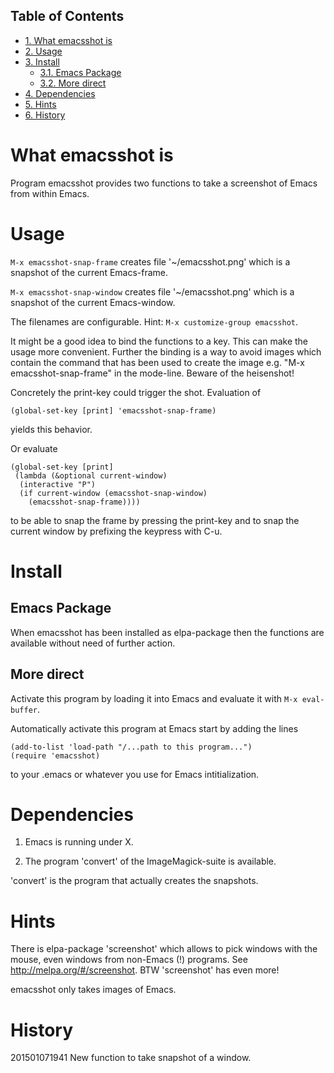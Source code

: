 <div id="table-of-contents">
<h2>Table of Contents</h2>
<div id="text-table-of-contents">
<ul>
<li><a href="#sec-1">1. What emacsshot is</a></li>
<li><a href="#sec-2">2. Usage</a></li>
<li><a href="#sec-3">3. Install</a>
<ul>
<li><a href="#sec-3-1">3.1. Emacs Package</a></li>
<li><a href="#sec-3-2">3.2. More direct</a></li>
</ul>
</li>
<li><a href="#sec-4">4. Dependencies</a></li>
<li><a href="#sec-5">5. Hints</a></li>
<li><a href="#sec-6">6. History</a></li>
</ul>
</div>
</div>

# What emacsshot is<a id="sec-1"></a>

Program emacsshot provides two functions to take a screenshot of Emacs
from within Emacs.

# Usage<a id="sec-2"></a>

`M-x emacsshot-snap-frame` creates file '~/emacsshot.png' which is a
snapshot of the current Emacs-frame.

`M-x emacsshot-snap-window` creates file '~/emacsshot.png' which is a
snapshot of the current Emacs-window.

The filenames are configurable.  Hint: `M-x customize-group emacsshot`.

It might be a good idea to bind the functions to a key.  This can make
the usage more convenient.  Further the binding is a way to avoid
images which contain the command that has been used to create the
image e.g. "M-x emacsshot-snap-frame" in the mode-line.  Beware of the
heisenshot!

Concretely the print-key could trigger the shot.  Evaluation of

    (global-set-key [print] 'emacsshot-snap-frame)

yields this behavior.

Or evaluate

    (global-set-key [print]
     (lambda (&optional current-window)
      (interactive "P")
      (if current-window (emacsshot-snap-window)
        (emacsshot-snap-frame))))

to be able to snap the frame by pressing the print-key and to snap the
current window by prefixing the keypress with C-u.

# Install<a id="sec-3"></a>

## Emacs Package<a id="sec-3-1"></a>

When emacsshot has been installed as elpa-package then the functions
are available without need of further action.

## More direct<a id="sec-3-2"></a>

Activate this program by loading it into Emacs and evaluate it with
`M-x eval-buffer`.

Automatically activate this program at Emacs start by adding the lines

    (add-to-list 'load-path "/...path to this program...")
    (require 'emacsshot)

to your .emacs or whatever you use for Emacs intitialization.

# Dependencies<a id="sec-4"></a>

1.  Emacs is running under X.

2.  The program 'convert' of the ImageMagick-suite is available.

'convert' is the program that actually creates the snapshots.

# Hints<a id="sec-5"></a>

There is elpa-package 'screenshot' which allows to pick windows
with the mouse, even windows from non-Emacs (!) programs.  See
<http://melpa.org/#/screenshot>.  BTW 'screenshot' has even more!

emacsshot only takes images of Emacs.

# History<a id="sec-6"></a>

201501071941 New function to take snapshot of a window.
